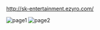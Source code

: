 http://sk-entertainment.ezyro.com/

![page1](https://user-images.githubusercontent.com/74195040/110172166-06403080-7dfd-11eb-9006-62eba12051a0.png)
![page2](https://user-images.githubusercontent.com/74195040/110173049-608dc100-7dfe-11eb-88a9-84470df7df12.png)
